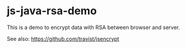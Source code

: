 # js-java-rsa-demo
This is a demo to encrypt data with RSA between browser and server.<br>

See also: https://github.com/travist/jsencrypt





